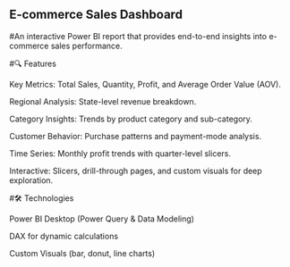 ## E-commerce Sales Dashboard

#An interactive Power BI report that provides end-to-end insights into e-commerce sales performance.

#🔍 Features

Key Metrics: Total Sales, Quantity, Profit, and Average Order Value (AOV).

Regional Analysis: State-level revenue breakdown.

Category Insights: Trends by product category and sub-category.

Customer Behavior: Purchase patterns and payment-mode analysis.

Time Series: Monthly profit trends with quarter-level slicers.

Interactive: Slicers, drill-through pages, and custom visuals for deep exploration.


#🛠 Technologies

Power BI Desktop (Power Query & Data Modeling)

DAX for dynamic calculations

Custom Visuals (bar, donut, line charts)
